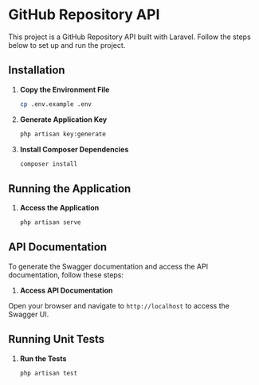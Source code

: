 # GitHub Repository API

This project is a GitHub Repository API built with Laravel. Follow the steps below to set up and run the project.


## Installation

1. **Copy the Environment File**

    ```sh
    cp .env.example .env
    ```

2. **Generate Application Key**

    ```sh
    php artisan key:generate
    ```

3. **Install Composer Dependencies**

    ```sh
    composer install
    ```

## Running the Application

1. **Access the Application**

     ```sh
    php artisan serve 
    ```

## API Documentation

To generate the Swagger documentation and access the API documentation, follow these steps:

1.  **Access API Documentation**

   Open your browser and navigate to `http://localhost` to access the Swagger UI.

## Running Unit Tests

1. **Run the Tests**

    ```sh
    php artisan test
    ```

